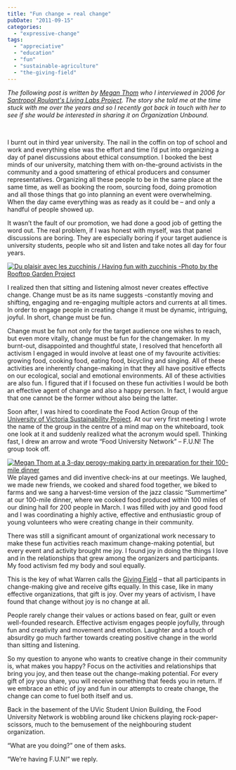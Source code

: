 ```yaml
---
title: "Fun change = real change"
pubDate: "2011-09-15"
categories: 
  - "expressive-change"
tags: 
  - "appreciative"
  - "education"
  - "fun"
  - "sustainable-agriculture"
  - "the-giving-field"
---
```


_The following post is written by [Megan Thom](https://organizationunbound.org/megan-thom/) who I interviewed in 2006 for [Santropol Roulant's Living Labs Project](http://www.santropolroulant.org/2009/E-livinglabs.htm). The story she told me at the time stuck with me over the years and so I recently got back in touch with her to see if she would be interested in sharing it on Organization Unbound._ 

 

I burnt out in third year university. The nail in the coffin on top of school and work and everything else was the effort and time I’d put into organizing a day of panel discussions about ethical consumption. I booked the best minds of our university, matching them with on-the-ground activists in the community and a good smattering of ethical producers and consumer representatives. Organizing all these people to be in the same place at the same time, as well as booking the room, sourcing food, doing promotion and all those things that go into planning an event were overwhelming.  When the day came everything was as ready as it could be – and only a handful of people showed up.

It wasn’t the fault of our promotion, we had done a good job of getting the word out. The real problem, if I was honest with myself, was that panel discussions are boring. They are especially boring if your target audience is university students, people who sit and listen and take notes all day for four years.

[![](https://organizationunbound.org/wp-content/uploads/2011/09/66Funchange-300x300.jpg "Du plaisir avec les zucchinis / Having fun with zucchinis -Photo by the Rooftop Garden Project")](http://rooftopgardens.ca/?q=en/node/1015)

I realized then that sitting and listening almost never creates effective change. Change must be as its name suggests -constantly moving and shifting, engaging and re-engaging multiple actors and currents at all times. In order to engage people in creating change it must be dynamic, intriguing, joyful. In short, change must be fun.

Change must be fun not only for the target audience one wishes to reach, but even more vitally, change must be fun for the changemaker. In my burnt-out, disappointed and thoughtful state, I resolved that henceforth all activism I engaged in would involve at least one of my favourite activities: growing food, cooking food, eating food, bicycling and singing. All of these activities are inherently change-making in that they all have positive effects on our ecological, social and emotional environments. All of these activities are also fun. I figured that if I focused on these fun activities I would be both an effective agent of change and also a happy person. In fact, I would argue that one cannot be the former without also being the latter.

Soon after, I was hired to coordinate the Food Action Group of the [University of Victoria Sustainability Project](http://uvsp.uvic.ca/). At our very first meeting I wrote the name of the group in the centre of a mind map on the whiteboard, took one look at it and suddenly realized what the acronym would spell. Thinking fast, I drew an arrow and wrote “Food University Network” – F.U.N! The group took off.

[![](https://organizationunbound.org/wp-content/uploads/2011/09/FunchangeMeganveggies.jpg "Megan Thom at a 3-day perogy-making party in preparation for their 100-mile dinner")](https://organizationunbound.org/wp-content/uploads/2011/09/FunchangeMeganveggies.jpg)We played games and did inventive check-ins at our meetings. We laughed, we made new friends, we cooked and shared food together, we biked to farms and we sang a harvest-time version of the jazz classic “Summertime” at our 100-mile dinner, where we cooked food produced within 100 miles of our dining hall for 200 people in March. I was filled with joy and good food and I was coordinating a highly active, effective and enthusiastic group of young volunteers who were creating change in their community.

There was still a significant amount of organizational work necessary to make these fun activities reach maximum change-making potential, but every event and activity brought me joy. I found joy in doing the things I love and in the relationships that grew among the organizers and participants. My food activism fed my body and soul equally.

This is the key of what Warren calls the [Giving Field](https://organizationunbound.org/expressive-change/thegivingfield/) – that all participants in change-making give and receive gifts equally. In this case, like in many effective organizations, that gift is joy. Over my years of activism, I have found that change without joy is no change at all.

People rarely change their values or actions based on fear, guilt or even well-founded research. Effective activism engages people joyfully, through fun and creativity and movement and emotion. Laughter and a touch of absurdity go much farther towards creating positive change in the world than sitting and listening.

So my question to anyone who wants to creative change in their community is, what makes you happy? Focus on the activities and relationships that bring you joy, and then tease out the change-making potential. For every gift of joy you share, you will receive something that feeds you in return. If we embrace an ethic of joy and fun in our attempts to create change, the change can come to fuel both itself and us.

Back in the basement of the UVic Student Union Building, the Food University Network is wobbling around like chickens playing rock-paper-scissors, much to the bemusement of the neighbouring student organization.

“What are you doing?” one of them asks.

“We’re having F.U.N!” we reply.
